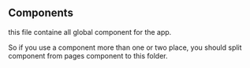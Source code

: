 ## Components

this file containe all global component for the app.

So if you use a component more than one or two place, you should split component from pages component to this folder.
